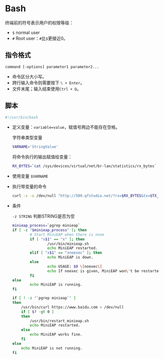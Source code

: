 # Bash

终端前的符号表示用户的权限等级：

- `$` normal user
- `#` Root user：`#`比`$`更接近0。

## 指令格式

`command [-options] parameter1 parameter2...`

- 命令区分大小写。
- 跨行输入命令则需要按下 `\ + Enter`。
- 文件末尾；输入结束使用`Ctrl + D`。

## 脚本

```bash
#!/usr/bin/bash
```

- 定义变量：`variable=value`，赋值号两边不能存在空格。

    字符串类型变量

    ```sh
    VARNAME='StringValue'
    ```

    将命令执行的输出赋值给变量：

    ```sh
    RX_BYTES=`cat /sys/devices/virtual/net/br-lan/statistics/rx_bytes`
    ```

- 使用变量 `$VARNAME`
- 执行带变量的命令

    ```sh
    curl -s -o /dev/null "http://509.qfstudio.net/?rx=$RX_BYTES&tx=$TX_BYTES&key=$KEY"
    ```

- 条件

    `-z STRING` 判断STRING是否为空

    ```sh
    minieap_process=`pgrep minieap`
    if [ -z "$minieap_process" ]; then
            # Start MiniEAP when there is none
            if [ "x$1" == "x" ]; then
                    /usr/bin/minieap.sh
                    echo MiniEAP restarted.
            elif [ "x$1" == "xnoexec" ]; then
                    echo MiniEAP is down.
            else
                    echo USAGE: $0 \[noexec\]
                    echo If noexec is given, MiniEAP won\'t be restarted.
            fi
    else
            echo MiniEAP is running.
    fi
    ```

    ```sh
    if [ ! -z "`pgrep minieap`" ]
    then
        /usr/bin/curl https://www.baidu.com > /dev/null
        if [ $? -gt 0 ]
        then
            /usr/bin/restart_minieap.sh
            echo MiniEAP restarted.
        else
            echo MiniEAP works fine.
        fi
    else
        echo MiniEAP is not running.
    fi
    ```
